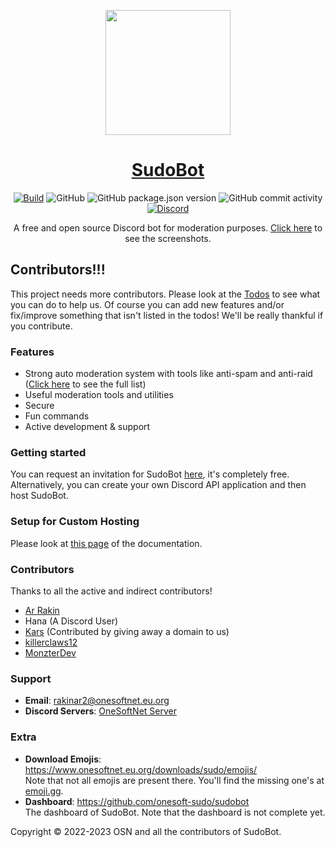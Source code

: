 
<p align="center">
<img src="https://res.cloudinary.com/rakinar2/image/upload/v1691001714/SudoBot-01_inkggw.png" height="200px" width="200px">
</p> 

<h1 align="center"><a href="https://www.sudobot.org" title="Official Website of SudoBot" target="_blank">SudoBot</a></h1>

<p align="center">
<a href="https://github.com/onesoft-sudo/sudobot/actions/workflows/build.yml"><img src="https://github.com/onesoft-sudo/sudobot/actions/workflows/build.yml/badge.svg" alt="Build"></a>
<img src="https://img.shields.io/github/license/onesoft-sudo/sudobot?label=License" alt="GitHub">
<img src="https://img.shields.io/github/package-json/v/onesoft-sudo/sudobot?label=Version" alt="GitHub package.json version">
<img src="https://img.shields.io/github/commit-activity/w/onesoft-sudo/sudobot?label=Commit%20Activity" alt="GitHub commit activity">
<a href="https://discord.gg/892GWhTzgs"><img src="https://img.shields.io/discord/964969362073198652?label=OSN+Support+Chat" alt="Discord"></a>
</p>

<p align="center">
A free and open source Discord bot for moderation purposes. <a href="https://docs.sudobot.org/features/screenshots/">Click here</a> to see the screenshots.
</p>

## Contributors!!!

This project needs more contributors. Please look at the [Todos](https://github.com/onesoft-sudo/sudobot/blob/main/TODO.md) to see what you can do to help us. Of course you can add new features and/or fix/improve something that isn't listed in the todos! We'll be really thankful if you contribute.

### Features

- Strong auto moderation system with tools like anti-spam and anti-raid ([Click here](https://docs.sudobot.org/automoderation/#what-can-the-bot-do) to see the full list)
- Useful moderation tools and utilities 
- Secure
- Fun commands
- Active development & support

### Getting started

You can request an invitation for SudoBot [here](https://discord.gg/pazm3tqYh5), it's completely free.
Alternatively, you can create your own Discord API application and then host SudoBot.

### Setup for Custom Hosting

Please look at [this page](https://docs.sudobot.org/getting-started) of the documentation.

### Contributors

Thanks to all the active and indirect contributors!


* [Ar Rakin](https://github.com/virtual-designer)
* Hana (A Discord User)
* [Kars](https://github.com/kars1996) (Contributed by giving away a domain to us)
* [killerclaws12](https://github.com/killerclaws12)
* [MonzterDev](https://github.com/MonzterDev)

### Support

- **Email**: rakinar2@onesoftnet.eu.org
- **Discord Servers**: [OneSoftNet Server](https://discord.gg/892GWhTzgs)

### Extra 

- **Download Emojis**: https://www.onesoftnet.eu.org/downloads/sudo/emojis/ <br />
  Note that not all emojis are present there. You'll find the missing one's at [emoji.gg](https://emoji.gg).
- **Dashboard**: https://github.com/onesoft-sudo/sudobot <br />
  The dashboard of SudoBot. Note that the dashboard is not complete yet.

Copyright © 2022-2023 OSN and all the contributors of SudoBot.
